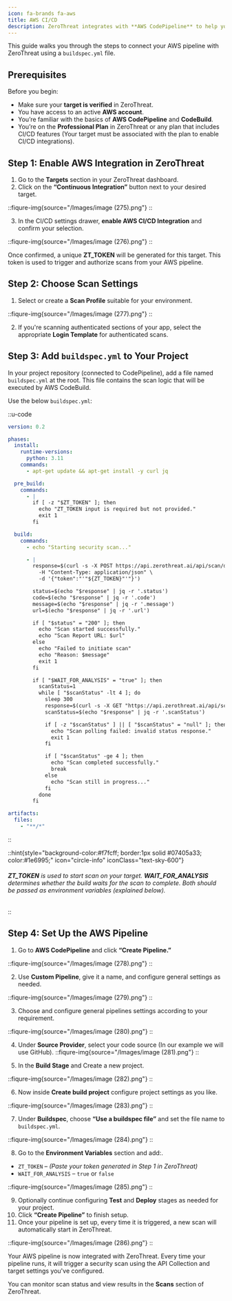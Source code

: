 ```yaml
---
icon: fa-brands fa-aws
title: AWS CI/CD
description: ZeroThreat integrates with **AWS CodePipeline** to help you run automated security scans during your CI/CD process. This allows you to detect vulnerabilities early and ensure that security checks are part of your build pipeline before deployment.
---
```


This guide walks you through the steps to connect your AWS pipeline with ZeroThreat using a `buildspec.yml` file.



## Prerequisites

Before you begin:

* Make sure your **target is verified** in ZeroThreat.
* You have access to an active **AWS account**.
* You’re familiar with the basics of **AWS CodePipeline** and **CodeBuild**.
* You’re on the **Professional Plan** in ZeroThreat or any plan that includes CI/CD features (Your target must be associated with the plan to enable CI/CD integrations).



## Step 1: Enable AWS Integration in ZeroThreat

1. Go to the **Targets** section in your ZeroThreat dashboard.
2. Click on the **“Continuous Integration”** button next to your desired target.

::fiqure-img{source="/Images/image (275).png"}
::
<!-- <figure><img src="../../.gitbook/assets/MicrosoftTeams-image (30).png" alt=""><figcaption></figcaption></figure> -->

3. In the CI/CD settings drawer, **enable AWS CI/CD Integration** and confirm your selection.

::fiqure-img{source="/Images/image (276).png"}
::
<!-- <figure><img src="../../.gitbook/assets/MicrosoftTeams-image (29).png" alt=""><figcaption></figcaption></figure> -->

Once confirmed, a unique **ZT\_TOKEN** will be generated for this target. This token is used to trigger and authorize scans from your AWS pipeline.

## Step 2: Choose Scan Settings

1. Select or create a **Scan Profile** suitable for your environment.

::fiqure-img{source="/Images/image (277).png"}
::
<!-- <figure><img src="../../.gitbook/assets/MicrosoftTeams-image (28).png" alt=""><figcaption></figcaption></figure> -->

2. If you're scanning authenticated sections of your app, select the appropriate **Login Template** for authenticated scans.

## Step 3: Add `buildspec.yml` to Your Project

In your project repository (connected to CodePipeline), add a file named `buildspec.yml` at the root. This file contains the scan logic that will be executed by AWS CodeBuild.

Use the below `buildspec.yml`:

::u-code
```yaml
version: 0.2

phases:
  install:
    runtime-versions:
      python: 3.11
    commands:
      - apt-get update && apt-get install -y curl jq

  pre_build:
    commands:
      - |
        if [ -z "$ZT_TOKEN" ]; then
          echo "ZT_TOKEN input is required but not provided."
          exit 1
        fi

  build:
    commands:
      - echo "Starting security scan..."

      - |
        response=$(curl -s -X POST https://api.zerothreat.ai/api/scan/devops \
          -H "Content-Type: application/json" \
          -d '{"token":"'"${ZT_TOKEN}"'"}')

        status=$(echo "$response" | jq -r '.status')
        code=$(echo "$response" | jq -r '.code')
        message=$(echo "$response" | jq -r '.message')
        url=$(echo "$response" | jq -r '.url')

        if [ "$status" = "200" ]; then
          echo "Scan started successfully."
          echo "Scan Report URL: $url"
        else
          echo "Failed to initiate scan"
          echo "Reason: $message"
          exit 1
        fi

        if [ "$WAIT_FOR_ANALYSIS" = "true" ]; then
          scanStatus=1
          while [ "$scanStatus" -lt 4 ]; do
            sleep 300
            response=$(curl -s -X GET "https://api.zerothreat.ai/api/scan/devops/$code")
            scanStatus=$(echo "$response" | jq -r '.scanStatus')

            if [ -z "$scanStatus" ] || [ "$scanStatus" = "null" ]; then
              echo "Scan polling failed: invalid status response."
              exit 1
            fi

            if [ "$scanStatus" -ge 4 ]; then
              echo "Scan completed successfully."
              break
            else
              echo "Scan still in progress..."
            fi
          done
        fi

artifacts:
  files:
    - "**/*"
```
::

::hint{style="background-color:#f7fcff; border:1px solid #07405a33; color:#1e6995;" icon="circle-info" iconClass="text-sky-600"}
###### **ZT\_TOKEN** is used to start scan on your target. **WAIT\_FOR\_ANALYSIS** determines whether the build waits for the scan to complete. Both should be passed as environment variables (explained below).
::

## Step 4: Set Up the AWS Pipeline

1. Go to **AWS CodePipeline** and click **“Create Pipeline.”**

::fiqure-img{source="/Images/image (278).png"}
::
<!-- <figure><img src="../../.gitbook/assets/MicrosoftTeams-image (16).png" alt=""><figcaption></figcaption></figure> -->

2. Use **Custom Pipeline**, give it a name, and configure general settings as needed.

::fiqure-img{source="/Images/image (279).png"}
::
<!-- <figure><img src="../../.gitbook/assets/MicrosoftTeams-image (19).png" alt=""><figcaption></figcaption></figure> -->

3. Choose and configure general pipelines settings according to your requirement.

::fiqure-img{source="/Images/image (280).png"}
::
<!-- <figure><img src="../../.gitbook/assets/MicrosoftTeams-image (20).png" alt=""><figcaption></figcaption></figure> -->

4. Under **Source Provider**, select your code source (In our example we will use GitHub).
::fiqure-img{source="/Images/image (281).png"}
::
<!-- <figure><img src="../../.gitbook/assets/MicrosoftTeams-image (21).png" alt=""><figcaption></figcaption></figure> -->

5. In the **Build Stage** and Create a new project.

::fiqure-img{source="/Images/image (282).png"}
::
<!-- <figure><img src="../../.gitbook/assets/MicrosoftTeams-image (22).png" alt=""><figcaption></figcaption></figure> -->

6. Now inside **Create build project** configure project settings as you like.&#x20;

::fiqure-img{source="/Images/image (283).png"}
::
<!-- <figure><img src="../../.gitbook/assets/MicrosoftTeams-image (23).png" alt=""><figcaption></figcaption></figure> -->

7. Under **Buildspec**, choose **“Use a buildspec file”** and set the file name to `buildspec.yml`.

::fiqure-img{source="/Images/image (284).png"}
::
<!-- <figure><img src="../../.gitbook/assets/MicrosoftTeams-image (25).png" alt=""><figcaption></figcaption></figure> -->

8. Go to the **Environment Variables** section and add:.

* `ZT_TOKEN` – _(Paste your token generated in Step 1 in ZeroThreat)_
* `WAIT_FOR_ANALYSIS` – `true` or `false`&#x20;

::fiqure-img{source="/Images/image (285).png"}
::
<!-- <figure><img src="../../.gitbook/assets/MicrosoftTeams-image (26).png" alt=""><figcaption></figcaption></figure> -->

9. Optionally continue configuring **Test** and **Deploy** stages as needed for your project.
10. Click **“Create Pipeline”** to finish setup.
11. Once your pipeline is set up, every time it is triggered, a new scan will automatically start in ZeroThreat.

::fiqure-img{source="/Images/image (286).png"}
::
<!-- <figure><img src="../../.gitbook/assets/MicrosoftTeams-image (27) (1).png" alt=""><figcaption></figcaption></figure> -->

Your AWS pipeline is now integrated with ZeroThreat. Every time your pipeline runs, it will trigger a security scan using the API Collection and target settings you've configured.

You can monitor scan status and view results in the **Scans** section of ZeroThreat.